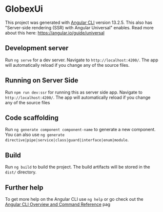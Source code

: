 # GlobexUi

This project was generated with [Angular CLI](https://github.com/angular/angular-cli) version 13.2.5.
This also has "Server-side rendering (SSR) with Angular Universal" enables. Read more about this here: https://angular.io/guide/universal

## Development server

Run `ng serve` for a dev server. Navigate to `http://localhost:4200/`. The app will automatically reload if you change any of the source files.

## Running on Server Side

Run `npm run dev:ssr` for running this as server side app. Navigate to `http://localhost:4200/`. The app will automatically reload if you change any of the source files


## Code scaffolding

Run `ng generate component component-name` to generate a new component. You can also use `ng generate directive|pipe|service|class|guard|interface|enum|module`.

## Build

Run `ng build` to build the project. The build artifacts will be stored in the `dist/` directory.

## Further help

To get more help on the Angular CLI use `ng help` or go check out the [Angular CLI Overview and Command Reference](https://angular.io/cli) pag


 
 
 
 
 
 
 
 
 
 
